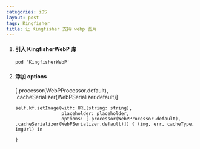 ```yaml
---
categories: iOS
layout: post
tags: Kingfisher
title: 让 Kingfisher 支持 webp 图片
---
```


1.  #### 引入 KingfisherWebP 库

    `pod 'KingfisherWebP'`

2.  #### 添加 options

    \[.processor(WebPProcessor.default),
    .cacheSerializer(WebPSerializer.default)\]

    ``` {.swift}
    self.kf.setImage(with: URL(string: string),
                     placeholder: placeholder,
                     options: [.processor(WebPProcessor.default), .cacheSerializer(WebPSerializer.default)]) { (img, err, cacheType, imgUrl) in

    }
    ```
